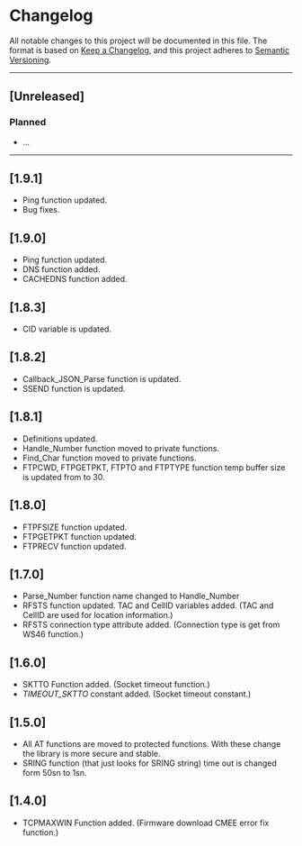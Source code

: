 # Changelog

All notable changes to this project will be documented in this file. The format is based on [Keep a Changelog](https://keepachangelog.com/en/1.0.0/), and this project adheres to [Semantic Versioning](https://semver.org/spec/v2.0.0.html).

---

## [Unreleased]

### Planned

- ...

---

## [1.9.1]

- Ping function updated.
- Bug fixes.

## [1.9.0]

- Ping function updated.
- DNS function added.
- CACHEDNS function added.

## [1.8.3]

- CID variable is updated.

## [1.8.2]

- Callback_JSON_Parse function is updated.
- SSEND function is updated.

## [1.8.1]

- Definitions updated.
- Handle_Number function moved to private functions.
- Find_Char function moved to private functions.
- FTPCWD, FTPGETPKT, FTPTO and FTPTYPE function temp buffer size is updated from to 30.

## [1.8.0]

- FTPFSIZE function updated.
- FTPGETPKT function updated.
- FTPRECV function updated.

## [1.7.0]

- Parse_Number function name changed to Handle_Number
- RFSTS function updated. TAC and CellID variables added. (TAC and CellID are used for location information.)
- RFSTS connection type attribute added. (Connection type is get from WS46 function.)

## [1.6.0]

- SKTTO Function added. (Socket timeout function.)
- _TIMEOUT_SKTTO_ constant added. (Socket timeout constant.)

## [1.5.0]

- All AT functions are moved to protected functions. With these change the library is more secure and stable.
- SRING function (that just looks for SRING string) time out is changed form 50sn to 1sn.

## [1.4.0]

- TCPMAXWIN Function added. (Firmware download CMEE error fix function.)
